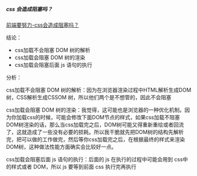 ##### css 会造成阻塞吗？

[前端要努力-css会造成阻塞吗？](https://segmentfault.com/a/1190000018130499)

结论：

- css加载不会阻塞 DOM 树的解析
- css加载会阻塞 DOM 树的渲染
- css加载会阻塞后面 js 语句的执行

分析：

css加载不会阻塞 DOM 树的解析：因为在浏览器渲染过程中HTML解析生成DOM树，CSS解析生成CSSOM 树，所以他们两个是不想管的，因此不会阻塞

css加载会阻塞 DOM 树的渲染：我觉得，这可能也是浏览器的一种优化机制。因为你加载css的时候，可能会修改下面DOM节点的样式，如果css加载不阻塞DOM树渲染的话，那么当css加载完之后，DOM树可能又得重新重绘或者回流了，这就造成了一些没有必要的损耗。所以我干脆就先把DOM树的结构先解析完，把可以做的工作做完，然后等你css加载完之后，在根据最终的样式来渲染DOM树，这种做法性能方面确实会比较好一点。

css加载会阻塞后面 js 语句的执行：后面的 js 在执行的过程中可能会用到 css中的样式或者 DOM，所以 js 要等到前面 css 执行完再执行